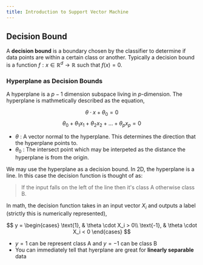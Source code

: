```yaml
---
title: Introduction to Support Vector Machine
---
```


## Decision Bound

A **decision bound** is a boundary chosen by the classifier to determine if data points are within a certain class or another. Typically a decision bound is a function $f: x \in \mathbb R^d \rightarrow \mathbb R$ such that $f(x)=0$.


### Hyperplane as Decision Bounds

A hyperplane is a $p-1$ dimension subspace living in $p$-dimension. The hyperplane is mathmetically described as the equation,

$$ \theta \cdot x + \theta_0 = 0 $$
$$ \theta_0 + \theta_1x_1 + \theta_2x_2 + \ldots + \theta_px_p = 0 $$

* $\theta$ : A vector normal to the hyperplane. This determines the direction that the hyperplane points to.
* $\theta_0$ : The intersect point which may be interpeted as the distance the hyperplane is from the origin.

We may use the hyperplane as a decision bound. In 2D, the hyperplane is a line. In this case the decision function is  thought of as:

> If the input falls on the left of the line then it's class A otherwise class B.

In math, the decision function takes in an input vector $X_i$ and outputs a label (strictly this is numerically represented),

$$
y = \begin{cases}
    \text{1}, & \theta \cdot X_i > 0\\
    \text{-1}, & \theta \cdot X_i < 0
\end{cases}
$$

* $y=1$ can be represent class A and $y=-1$ can be class B
* You can immediately tell that hyerplane are great for **linearly separable** data
